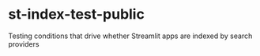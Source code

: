 # st-index-test-public
Testing conditions that drive whether Streamlit apps are indexed by search providers
